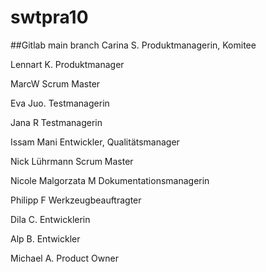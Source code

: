 # swtpra10
##Gitlab main branch
Carina S. Produktmanagerin, Komitee

Lennart K. Produktmanager

MarcW Scrum Master

Eva Juo. Testmanagerin

Jana R Testmanagerin

Issam Mani Entwickler, Qualitätsmanager

Nick Lührmann Scrum Master

Nicole Malgorzata M Dokumentationsmanagerin

Philipp F Werkzeugbeauftragter

Dila C. Entwicklerin

Alp B. Entwickler

Michael A. Product Owner

